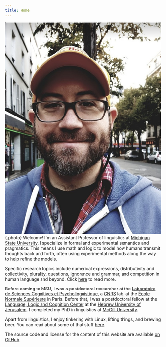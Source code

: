 ```yaml
---
title: Home
---
```


![me](/images/brian.jpeg "A picture of me"){.photo}
Welcome!
I'm an Assistant Professor of linguistics
at [Michigan State University][msu].
I specialize in
formal and experimental semantics and pragmatics.
This means I use math and logic
to model how humans
transmit thoughts back and forth,
often using experimental methods along the way
to help refine the models.

[msu]: http://linglang.msu.edu/

Specific research topics include
numerical expressions,
distributivity and collectivity,
plurality,
questions,
ignorance and grammar,
and competition in human language and beyond.
Click [here](/work/) to read more.

Before coming to MSU,
I was a postdoctoral researcher
at the [Laboratoire de Sciences Cognitives et Psycholinguistique][lscp],
a [CNRS][cnrs] lab,
at the [École Normale Supérieure][ens] in Paris.
Before that,
I was a postdoctoral fellow
at the [Language, Logic and Cognition Center][llcc]
at the [Hebrew University of Jerusalem][huji].
I completed my PhD in linguistics at [McGill University][mcgill].

[lscp]: https://lscp.dec.ens.fr/
[cnrs]: https://www.cnrs.fr/
[ens]: https://www.ens.fr/
[llcc]: https://scholars.huji.ac.il/llcc/home
[huji]: https://new.huji.ac.il/
[mcgill]: https://www.mcgill.ca/linguistics/

Apart from linguistics,
I enjoy tinkering with Linux,
lifting things,
and brewing beer.
You can read about some of that stuff [here](/blog/).

The source code and license for the content of this website
are available [on GitHub][repo].

[me-gh]: https://github.com/brianbuccola
[repo]: https://github.com/brianbuccola/brianbuccola.github.io
[email]: mailto:brian.buccola@gmail.com
